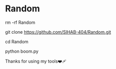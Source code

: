 # Random 
rm -rf Random 


git clone https://github.com/SIHAB-404/Random.git 


cd Random 


python boom.py


Thanks for using my tools❤️‍🩹

